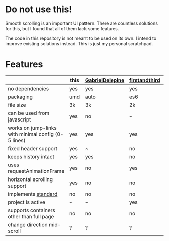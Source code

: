 # Do not use this!

Smooth scrolling is an important UI pattern. There are countless solutions for
this, but I found that all of them lack some features.

The code in this repository is not meant to be used on its own. I intend to
improve existing solutions instead. This is just my personal scratchpad.

# Features

| | this | [GabrielDelepine](https://github.com/GabrielDelepine/smooth-scroll) | [firstandthird](https://github.com/firstandthird/smooth-scroller) | [cferdinandi](https://github.com/cferdinandi/smooth-scroll) | [narikei](https://github.com/narikei/SmoothScrolling) | [bloodyowl](https://github.com/bloodyowl/scroll) | [iamdustan](https://github.com/iamdustan/smoothscroll) |
| ---                                                 | --- | --- | --- | --- | --- | --- | --- |
| no dependencies                                     | yes | yes | yes | yes | yes |  ~  | yes |
| packaging                                           | umd | auto | es6 | umd | global | es6 | umd |
| file size                                           | 3k  | 3k  | 2k  | 18k | 2k  | 1k  | 9k  |
| can be used from javascript                         | yes | no  |  ~  | yes | yes | yes | yes |
| works on jump-links with minimal config (0-5 lines) | yes | yes | yes | yes | no  | no  |  ?  |
| fixed header support                                | yes |  ~  | no  | yes | no  |  ~  |  ?  |
| keeps history intact                                | yes | yes | no  | no  | no  |  ~  |  ?  |
| uses requestAnimationFrame                          | yes | no  | yes | no  | no  | yes | yes |
| horizontal scrolling support                        | yes | no  | no  | no  | yes | yes |  ?  |
| implements [standard](https://drafts.csswg.org/cssom-view/#scrolling) | no | no | no | no | no | no | yes |
| project is active                                   |  ~  |  ~  | yes | yes | no  | no  | yes |
| supports containers other than full page            | no  | no  | no  | no  | no  | no  |  ?  |
| change direction mid-scroll                         |  ?  |  ?  |  ?  |  ?  |  ?  |  ?  |  ?  |
